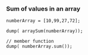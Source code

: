 ### Sum of values in an array

```luceescript+trycf
numberArray = [10,99,27,72];

dump( arraySum(numberArray));

// member function
dump( numberArray.sum());
```
